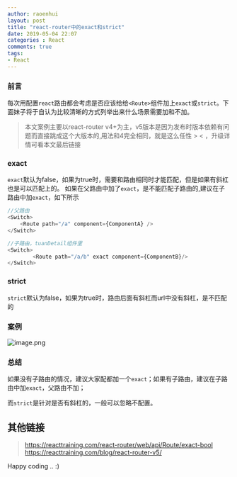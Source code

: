 ```yaml
---
author: raoenhui
layout: post
title: "react-router中的exact和strict"
date: 2019-05-04 22:07
categories : React
comments: true
tags:
- React
---
```


### 前言
每次用配置`react`路由都会考虑是否应该给给`<Route>`组件加上`exact`或`strict`。下面妹子将于自认为比较清晰的方式列举出来什么场景需要加和不加。
> 本文案例主要以react-router v4+为主，v5版本是因为发布时版本依赖有问题而直接跳成这个大版本的,用法和4完全相同，就是这么任性 > < ，升级详情可看本文最后链接

### exact
`exact`默认为false，如果为true时，需要和路由相同时才能匹配，但是如果有斜杠也是可以匹配上的。
如果在父路由中加了`exact`，是不能匹配子路由的,建议在子路由中加`exact`，如下所示
```javascript
//父路由
<Switch>
    <Route path="/a" component={ComponentA} />
</Switch>
```
```javascript
//子路由，tuanDetail组件里
<Switch>
        <Route path="/a/b" exact component={ComponentB}/>
</Switch>
```

### strict

<Route strict path="/one" component={About} />

`strict`默认为false，如果为true时，路由后面有斜杠而url中没有斜杠，是不匹配的

### 案例
![image.png](https://raoenhui.github.io/images/190504/1.jpg)

### 总结
如果没有子路由的情况，建议大家配都加一个`exact`；如果有子路由，建议在子路由中加`exact`，父路由不加；

而`strict`是针对是否有斜杠的，一般可以忽略不配置。

## 其他链接
> https://reacttraining.com/react-router/web/api/Route/exact-bool
> https://reacttraining.com/blog/react-router-v5/

Happy coding .. :)






